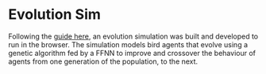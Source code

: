 # Evolution Sim

Following the [guide here](https://pwy.io/en/posts/learning-to-fly-pt1/), an evolution simulation was built and developed to run in the browser.
The simulation models bird agents that evolve using a genetic algorithm fed by a FFNN to improve and crossover the behaviour of agents from one generation of the population, to the next.
